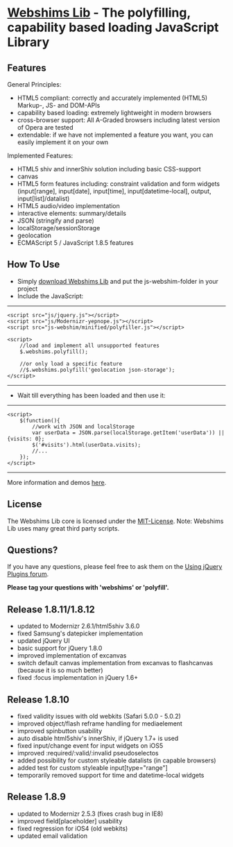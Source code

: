 [Webshims Lib](http://aFarkas.github.com/webshim/demos/index.html) - The polyfilling, capability based loading JavaScript Library
================================

Features
------------------

General Principles:

* HTML5 compliant: correctly and accurately implemented (HTML5) Markup-, JS- and DOM-APIs  
* capability based loading: extremely lightweight in modern browsers
* cross-browser support: All A-Graded browsers including latest version of Opera are tested
* extendable: if we have not implemented a feature you want, you can easily implement it on your own

Implemented Features:

* HTML5 shiv and innerShiv solution including basic CSS-support
* canvas
* HTML5 form features including: constraint validation and form widgets (input[range], input[date], input[time], input[datetime-local], output, input[list]/datalist)
* HTML5 audio/video implementation
* interactive elements: summary/details
* JSON (stringify and parse)
* localStorage/sessionStorage
* geolocation
* ECMAScript 5 / JavaScript 1.8.5 features 


How To Use
------------------

* Simply [download Webshims Lib](https://github.com/aFarkas/webshim/downloads) and put the js-webshim-folder in your project
* Include the JavaScript:

---------------
	<script src="js/jquery.js"></script>
	<script src="js/Modernizr-yepnope.js"></script> 
	<script src="js-webshim/minified/polyfiller.js"></script> 

	<script> 
		//load and implement all unsupported features 
		$.webshims.polyfill();
		
		//or only load a specific feature
		//$.webshims.polyfill('geolocation json-storage');
	</script>
---------------

* Wait till everything has been loaded and then use it:

--------------
	<script> 
		$(function(){
			//work with JSON and localStorage 
			var userData = JSON.parse(localStorage.getItem('userData')) || {visits: 0};
			$('#visits').html(userData.visits);
			//...
		});
	</script>
--------------

More information and demos [here](http://aFarkas.github.com/webshim/demos/index.html).


License
---------------------------------------

The Webshims Lib core is licensed under the [MIT-License](http://aFarkas.github.com/webshim/MIT-LICENSE.txt). Note: Webshims Lib uses many great third party scripts.



Questions?
----------

If you have any questions, please feel free to ask them on the [Using jQuery Plugins
forum](http://forum.jquery.com/using-jquery-plugins).

**Please tag your questions with 'webshims' or 'polyfill'.**

Release 1.8.11/1.8.12
----------

- updated to Modernizr 2.6.1/html5shiv 3.6.0
- fixed Samsung's datepicker implementation 
- updated jQuery UI
- basic support for jQuery 1.8.0
- improved implementation of excanvas
- switch default canvas implementation from excanvas to flashcanvas (because it is so much better)
- fixed :focus implementation in jQuery 1.6+

Release 1.8.10
----------

- fixed validity issues with old webkits (Safari 5.0.0 - 5.0.2)
- improved object/flash reframe handling for mediaelement
- improved spinbutton usability
- auto disable html5shiv's innerShiv, if jQuery 1.7+ is used
- fixed input/change event for input widgets on iOS5
- improved :required/:valid/:invalid pseudoselectos
- added possibility for custom styleable datalists (in capable browsers)
- added test for custom styleable input[type="range"]
- temporarily removed support for time and datetime-local widgets

Release 1.8.9
----------

- updated to Modernizr 2.5.3 (fixes crash bug in IE8)
- improved field[placeholder] usability
- fixed regression for iOS4 (old webkits)
- updated email validation

